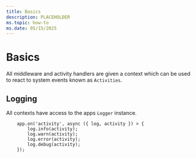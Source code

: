 ```yaml
---
title: Basics
description: PLACEHOLDER
ms.topic: how-to
ms.date: 05/15/2025
---
```


# Basics


All middleware and activity handlers are given a context which can be used to react to system events known as `Activities`.

## Logging

All contexts have access to the apps `Logger` instance.

```
    app.on('activity', async ({ log, activity }) > {
        log.info(activity);
        log.warn(activity);
        log.error(activity);
        log.debug(activity);
    });
```